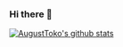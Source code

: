 ### Hi there 👋

[![AugustToko's github stats](https://github-readme-stats.vercel.app/api?username=AugustToko)](https://github.com/AugustToko/github-readme-stats)
